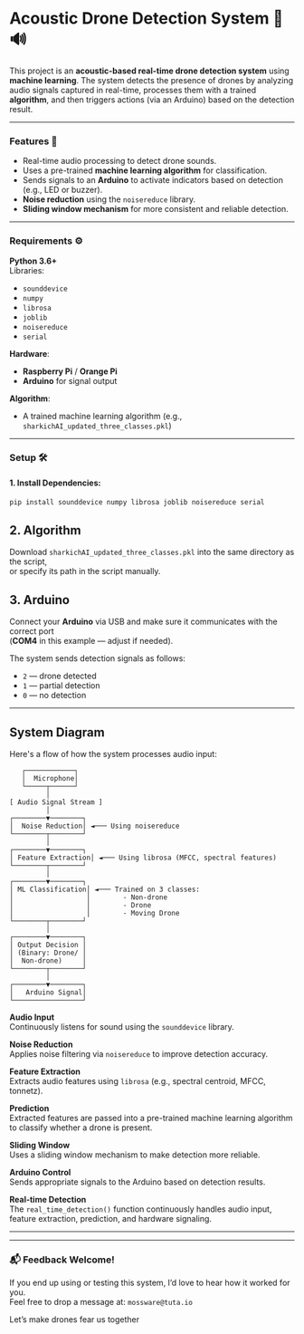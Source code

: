 # Acoustic Drone Detection System 🚁🔊

This project is an **acoustic-based real-time drone detection system** using **machine learning**. The system detects the presence of drones by analyzing audio signals captured in real-time, processes them with a trained **algorithm**, and then triggers actions (via an Arduino) based on the detection result.

---

### Features 🌟

- Real-time audio processing to detect drone sounds.
- Uses a pre-trained **machine learning algorithm** for classification.
- Sends signals to an **Arduino** to activate indicators based on detection (e.g., LED or buzzer).
- **Noise reduction** using the `noisereduce` library.
- **Sliding window mechanism** for more consistent and reliable detection.

---

### Requirements ⚙️

**Python 3.6+**  
Libraries:
- `sounddevice`
- `numpy`
- `librosa`
- `joblib`
- `noisereduce`
- `serial`

**Hardware**:
- **Raspberry Pi** / **Orange Pi**
- **Arduino** for signal output

**Algorithm**:
- A trained machine learning algorithm (e.g., `sharkichAI_updated_three_classes.pkl`)

---

### Setup 🛠️

#### 1. Install Dependencies:

```bash
pip install sounddevice numpy librosa joblib noisereduce serial
```

## 2. Algorithm

Download `sharkichAI_updated_three_classes.pkl` into the same directory as the script,  
or specify its path in the script manually.

## 3. Arduino

Connect your **Arduino** via USB and make sure it communicates with the correct port  
(**COM4** in this example — adjust if needed).

The system sends detection signals as follows:

- `2` — drone detected  
- `1` — partial detection  
- `0` — no detection

---

## System Diagram

Here's a flow of how the system processes audio input:

       ┌────────────┐
       │  Microphone│
       └─────┬──────┘
             │
    [ Audio Signal Stream ]
             │
    ┌────────▼────────┐
    │  Noise Reduction│ ◄─── Using noisereduce
    └────────┬────────┘
             │
    ┌────────▼────────┐
    │ Feature Extraction│ ◄─── Using librosa (MFCC, spectral features)
    └────────┬────────┘
             │
    ┌────────▼────────┐
    │ ML Classification│ ◄─── Trained on 3 classes:
    │                  │        - Non-drone  
    │                  │        - Drone  
    │                  │        - Moving Drone  
    └────────┬────────┘
             │
    ┌────────▼────────┐
    │ Output Decision │
    │ (Binary: Drone/ │
    │  Non-drone)     │
    └────────┬────────┘
             │
    ┌────────▼────────┐
    │   Arduino Signal│
    └─────────────────┘


**Audio Input**  
Continuously listens for sound using the `sounddevice` library.

**Noise Reduction**  
Applies noise filtering via `noisereduce` to improve detection accuracy.

**Feature Extraction**  
Extracts audio features using `librosa` (e.g., spectral centroid, MFCC, tonnetz).

**Prediction**  
Extracted features are passed into a pre-trained machine learning algorithm  
to classify whether a drone is present.

**Sliding Window**  
Uses a sliding window mechanism to make detection more reliable.

**Arduino Control**  
Sends appropriate signals to the Arduino based on detection results.

**Real-time Detection**  
The `real_time_detection()` function continuously handles audio input,  
feature extraction, prediction, and hardware signaling.

---

---

### 📬 Feedback Welcome!

If you end up using or testing this system, I’d love to hear how it worked for you.  
Feel free to drop a message at: `mossware@tuta.io`  

Let’s make drones fear us together 
